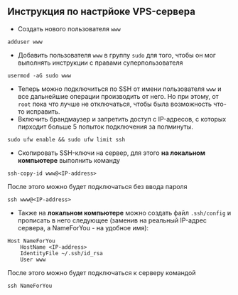 ## Инструкция по настрйоке VPS-сервера
* Создать нового пользователя `www`
```
adduser www
```
* Добавить пользователя `www` в группу `sudo` для того, чтобы он мог выполнять инструкции с правами суперпользователя
```
usermod -aG sudo www
```
* Теперь можно подключиться по SSH от имени пользователя `www` и все дальнейшие операции производить от него. Но при этому, от `root` пока что лучше не отключаться, чтобы была возможность что-то исправить.
* Включить брандмаузер и запретить доступ с IP-адресов, с которых пирходит больше 5 попыток подключения за полминуты.
```
sudo ufw enable && sudo ufw limit ssh
```
* Скопировать SSH-ключи на сервер, для этого **на локальном компьютере** выполнить команду
```
ssh-copy-id www@<IP-address>
```
После этого можно будет подключаться без ввода пароля
```
ssh www@<IP-address>
```
* Также на **локальном компьютере** можно создать файл `.ssh/config` и прописать в него следующее (заменив <IP-address> на реальный IP-адрес сервера, а NameForYou - на удобное имя):
```
Host NameForYou
    HostName <IP-address>
    IdentityFile ~/.ssh/id_rsa
    User www
```
После этого можно будет подключаться к серверу командой
```
ssh NameForYou
```
